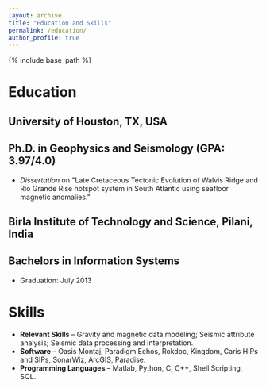 ```yaml
---
layout: archive
title: "Education and Skills"
permalink: /education/
author_profile: true
---
```


{% include base_path %}

# Education
## University of Houston, TX, USA
## Ph.D. in Geophysics and Seismology (GPA: 3.97/4.0)
- *Dissertation* on "Late Cretaceous Tectonic Evolution of Walvis Ridge and Rio Grande Rise hotspot system in South Atlantic using seafloor magnetic anomalies."

## Birla Institute of Technology and Science, Pilani, India 
## Bachelors in Information Systems
- Graduation: July 2013

# Skills
-  **Relevant Skills** – Gravity and magnetic data modeling; Seismic attribute analysis; Seismic data processing and
interpretation.
- **Software** – Oasis Montaj, Paradigm Echos, Rokdoc, Kingdom, Caris HIPs and SIPs, SonarWiz, ArcGIS, Paradise.
- **Programming Languages** – Matlab, Python, C, C++, Shell Scripting, SQL.
